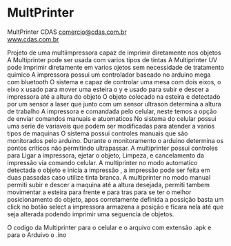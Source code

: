# MultPrinter
MultPrinter
CDAS comercio@cdas.com.br  
www.cdas.com.br

Projeto de uma multiimpressora capaz de imprimir diretamente nos objetos
A Multiprinter pode ser usada com varios tipos de tintas
A Multiprinter UV pode imprimir diretamente em varios ojetos sem necessidade de tratamento quimico
A impressora possui um controlador baseado no arduino mega com bluetooth 
O sistema e capaz de controlar uma mesa com dois eixos, o eixo x usado para mover uma esteira 
o y e usado para subir e descer a impressora até a altura do objeto
O objeto colocado na esteira e detectado por um sensor a laser que junto com um sensor ultrason determina a altura de trabalho
A impressora e comandada pelo celular, neste temos a opção de enviar comandos manuais e atuomaticos 
No sistema do celular possui uma serie de variaveis que podem ser modificadas para atender a varios tipos de maquinas
O sistema possui controles manuais que são monitorados pelo arduino. Durante o monitoramento o arduino determina os pontos criticos não permitindo ultrapassar.
A multiprinter possui controles para Ligar a impressora, ejetar o objeto, Limpeza, e cancelamento da impressão via comando celular.
A multiprinter no modo automatico detectada o objeto e inicia a impressão , a impressão pode ser feita em duas passadas caso utilize tinta branca. A multiprinter no modo manual permiti subir e descer a maquina até a altura desejada,  permiti tambem movimentar a esteira para frente e para tras para se ter o melhor posicionamento do objeto, apos corretamente definida a possição basta um click no botão select a impressora armazena a posição e ficara nela até que seja alterada podendo imprimir uma seguencia de objetos. 

O codigo da Multiprinter para o celular e o arquivo com extensão .apk e para o Arduivo o .ino 
